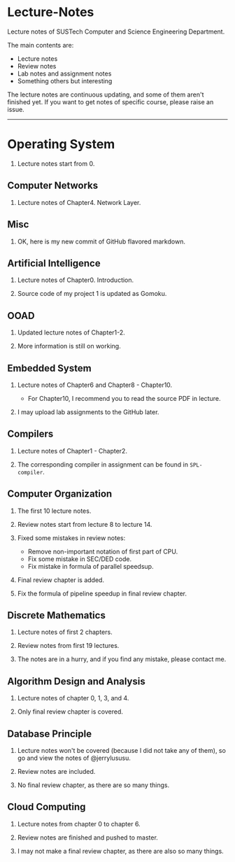 # Lecture-Notes

Lecture notes of SUSTech Computer and Science Engineering Department.

The main contents are:
* Lecture notes
* Review notes
* Lab notes and assignment notes
* Something others but interesting

The lecture notes are continuous updating, and some of them aren't finished yet. If you want to get notes of specific course, please raise an issue.

----

# Operating System

1. Lecture notes start from 0.

## Computer Networks

1. Lecture notes of Chapter4. Network Layer.

## Misc

1. OK, here is my new commit of GitHub flavored markdown.

## Artificial Intelligence

1. Lecture notes of Chapter0. Introduction.

2. Source code of my project 1 is updated as Gomoku.

## OOAD

1. Updated lecture notes of Chapter1-2.

2. More information is still on working.

## Embedded System

1. Lecture notes of Chapter6 and Chapter8 - Chapter10.
    * For Chapter10, I recommend you to read the source PDF in lecture.

2. I may upload lab assignments to the GitHub later.

## Compilers

1. Lecture notes of Chapter1 - Chapter2.

2. The corresponding compiler in assignment can be found in `SPL-compiler`.

## Computer Organization

1. The first 10 lecture notes.

2. Review notes start from lecture 8 to lecture 14.

3. Fixed some mistakes in review notes:
	- Remove non-important notation of first part of CPU.
	- Fix some mistake in SEC/DED code.
	- Fix mistake in formula of parallel speedsup.

4. Final review chapter is added.

5. Fix the formula of pipeline speedup in final review chapter.

## Discrete Mathematics

1. Lecture notes of first 2 chapters.

2. Review notes from first 19 lectures.

3. The notes are in a hurry, and if you find any mistake, please contact me.

## Algorithm Design and Analysis

1. Lecture notes of chapter 0, 1, 3, and 4.

2. Only final review chapter is covered.

## Database Principle

1. Lecture notes won't be covered (because I did not take any of them), so go and view the notes of @jerrylususu.

2. Review notes are included.

3. No final review chapter, as there are so many things.

## Cloud Computing

1. Lecture notes from chapter 0 to chapter 6.

2. Review notes are finished and pushed to master.

3. I may not make a final review chapter, as there are also so many things.
